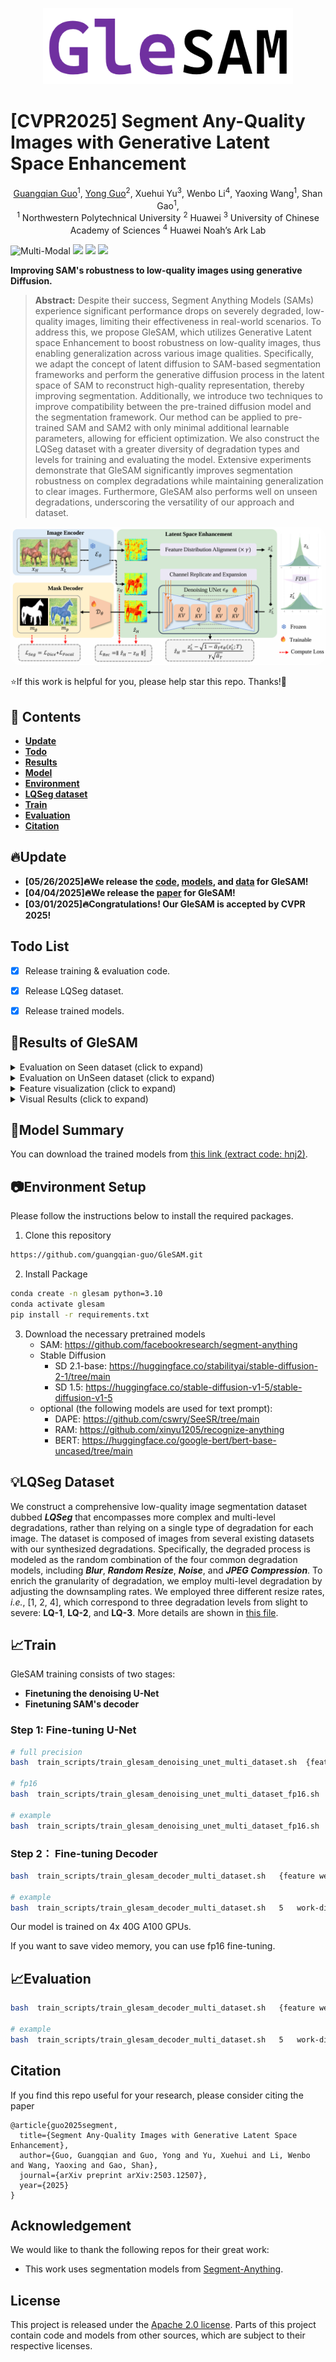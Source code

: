 <p align="center">
    <img src="assets/logo.png" width="400">
</p>


# [CVPR2025] Segment Any-Quality Images with Generative Latent Space Enhancement

<div align="center">
<a href="https://guangqian-guo.github.io/">Guangqian Guo</a><sup><span>1</span></sup>, 
<a href="http://www.guoyongcs.com/">Yong Guo</a><sup><span>2</span></sup>,
<a>Xuehui Yu</a><sup><span>3</span></sup>,
<a>Wenbo Li</a><sup><span>4</span></sup>,
<a>Yaoxing Wang</a><sup><span>1</span></sup>,
<a>Shan Gao</a><sup><span>1</span></sup>,
<br>
<sup>1</sup> Northwestern Polytechnical University <sup>2</sup> Huawei <sup>3</sup> University of Chinese Academy of Sciences
<sup>4</sup> Huawei Noah’s Ark Lab <br>
    </div>


![Multi-Modal](https://img.shields.io/badge/Task-Segmentation-red) <a href='https://arxiv.org/abs/2503.12507'><img src='https://img.shields.io/badge/Paper-Arxiv-red'></a> <a href=''><img src='https://img.shields.io/badge/%F0%9F%A4%97%20Hugging%20Face-Models-blue'></a> <a href=''><img src='https://img.shields.io/badge/%F0%9F%A4%97%20Hugging%20Face-Data-green'></a>



**Improving SAM's robustness to low-quality images using generative Diffusion.**

> **Abstract:** Despite their success, Segment Anything Models (SAMs) experience significant performance drops on severely degraded, low-quality images, limiting their effectiveness in real-world scenarios. To address this, we propose GleSAM, which utilizes Generative Latent space Enhancement to boost robustness on low-quality images, thus enabling generalization across various image qualities. Specifically, we adapt the concept of latent diffusion to SAM-based segmentation frameworks and perform the generative diffusion process in the latent space of SAM to reconstruct high-quality representation, thereby improving segmentation. Additionally, we introduce two techniques to improve compatibility between the pre-trained diffusion model and the segmentation framework. Our method can be applied to pre-trained SAM and SAM2 with only minimal additional learnable parameters, allowing for efficient optimization. We also construct the LQSeg dataset with a greater diversity of degradation types and levels for training and evaluating the model. Extensive experiments demonstrate that GleSAM significantly improves segmentation robustness on complex degradations while maintaining generalization to clear images. Furthermore, GleSAM also performs well on unseen degradations, underscoring the versatility of our approach and dataset.

<p align="center">
    <img src="assets/pipline.png" style="border-radius: 15px">
</p>

⭐If this work is helpful for you, please help star this repo. Thanks!🤗



## 📑 Contents

- **[Update](#🔥Update)**
- **[Todo](#Todo_List)**
- **[Results](#results)**
- **[Model](#models)**
- **[Environment](#setup)**
- **[LQSeg dataset](#dataset)**
- **[Train](#📈Train)**
- **[Evaluation](#📈Evaluation)**
- **[Citation](#citation)**



## 🔥Update

- **[05/26/2025]🔥We release the [code](https://github.com/guangqian-guo/GleSAM), [models](https://github.com/guangqian-guo/GleSAM), and [data](https://github.com/guangqian-guo/GleSAM) for GleSAM!**
- **[04/04/2025]🔥We release the [paper](https://arxiv.org/abs/2503.12507) for GleSAM!**
- **[03/01/2025]🔥Congratulations! Our GleSAM is accepted by CVPR 2025!**



## <a name="Todo_List "></a>Todo List

- [x] Release training & evaluation code.

- [x] Release LQSeg dataset.

- [x] Release trained models.



## <a name="results"></a>🥇Results of GleSAM

<details>
<summary>Evaluation on Seen dataset (click to expand)</summary>
<p align="center">
  <img width="800" src="assets/seen.png">
</p>
</details>

<details>
<summary>Evaluation on UnSeen dataset (click to expand)</summary>
<p align="center">
  <img width="800" src="assets/unseen.png">
</p>
</details>

<details>
<summary>Feature visualization (click to expand)</summary>
<p align="center">
  <img width="800" src="assets/feature-vis.png">
</p>
</details>
<details>
<summary>Visual Results (click to expand)</summary>
<p align="center">
  <img width="400" src="assets/vis-results1.jpg">
  <img width="400" src="assets/vis-results2.jpg">
</p>
</details>


## <a name="models"></a>📑Model Summary

You can download the trained models from [this link (extract code: hnj2)](https://pan.baidu.com/s/19bPHc-izizzFQykX5UbrHA).



## <a name="setup"></a>📷Environment Setup

Please follow the instructions below to install the required packages.


1. Clone this repository

```bash
https://github.com/guangqian-guo/GleSAM.git
```

2. Install Package

```bash
conda create -n glesam python=3.10
conda activate glesam
pip install -r requirements.txt
```

3. Download the necessary pretrained models
   - SAM: https://github.com/facebookresearch/segment-anything
   - Stable Diffusion 
     - SD 2.1-base: https://huggingface.co/stabilityai/stable-diffusion-2-1/tree/main
     - SD 1.5: https://huggingface.co/stable-diffusion-v1-5/stable-diffusion-v1-5
   - optional (the following models are used for text prompt):
     - DAPE: https://github.com/cswry/SeeSR/tree/main
     - RAM:  https://github.com/xinyu1205/recognize-anything
     - BERT: https://huggingface.co/google-bert/bert-base-uncased/tree/main



## <a name="dataset"></a>💡LQSeg Dataset

We construct a comprehensive low-quality image segmentation dataset dubbed ***LQSeg*** that encompasses more complex and multi-level degradations, rather than relying on a single type of degradation for each image. The dataset is composed of images from several existing datasets with our synthesized degradations. Specifically, the degraded process is modeled as the random combination of the four common degradation models, including ***Blur***, ***Random Resize***, ***Noise***, and ***JPEG Compression***. To enrich the granularity of degradation, we employ multi-level degradation by adjusting the downsampling rates. We employed three different resize rates, *i.e.*, [1, 2, 4], which correspond to three degradation levels from slight to severe: **LQ-1**, **LQ-2**, and **LQ-3**.  More details are shown in [this file](degraded_utils/README).



## 📈Train

GleSAM training consists of two stages: 

- **Finetuning the denoising U-Net**
- **Finetuning SAM's decoder**

### Step 1: Fine-tuning U-Net

```bash
# full precision
bash  train_scripts/train_glesam_denoising_unet_multi_dataset.sh  {feature weight}  {work-dir}

# fp16
bash  train_scripts/train_glesam_denoising_unet_multi_dataset_fp16.sh  {feature weight}  {work-dir}

# example
bash  train_scripts/train_glesam_denoising_unet_multi_dataset_fp16.sh  5  work-dir/test
```

### Step 2： Fine-tuning Decoder

```bash
bash  train_scripts/train_glesam_decoder_multi_dataset.sh   {feature weight}   {work-dir}   {unet-lora-path}

# example
bash  train_scripts/train_glesam_decoder_multi_dataset.sh   5   work-dir/   pytorch_lora_weights.safetensors
```

Our model is trained on 4x 40G A100 GPUs.

If you want to save video memory, you can use fp16 fine-tuning.



## 📈Evaluation

```bash
bash  train_scripts/train_glesam_decoder_multi_dataset.sh   {feature weight}   {work-dir}   {unet-lora-path}  --eval

# example
bash  train_scripts/train_glesam_decoder_multi_dataset.sh   5   work-dir/   pytorch_lora_weights.safetensors  --eval
```



## Citation

If you find this repo useful for your research, please consider citing the paper

```
@article{guo2025segment,
  title={Segment Any-Quality Images with Generative Latent Space Enhancement},
  author={Guo, Guangqian and Guo, Yong and Yu, Xuehui and Li, Wenbo and Wang, Yaoxing and Gao, Shan},
  journal={arXiv preprint arXiv:2503.12507},
  year={2025}
}
```



## Acknowledgement

We would like to thank the following repos for their great work:

- This work uses segmentation models from [Segment-Anything](https://github.com/facebookresearch/segment-anything).



## License

This project is released under the [Apache 2.0 license](https://github.com/RainBowLuoCS/DEEM/blob/main/LICENSE). Parts of this project contain code and models from other sources, which are subject to their respective licenses.

